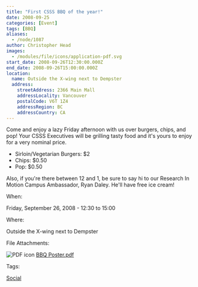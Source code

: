 ```yaml
---
title: "First CSSS BBQ of the year!"
date: 2008-09-25
categories: [Event]
tags: [BBQ]
aliases:
  - /node/1087
author: Christopher Head
images:
  - /modules/file/icons/application-pdf.svg
start_date: 2008-09-26T12:30:00.000Z
end_date: 2008-09-26T15:00:00.000Z
location:
  name: Outside the X-wing next to Dempster
  address:
    streetAddress: 2366 Main Mall
    addressLocality: Vancouver
    postalCode: V6T 1Z4
    addressRegion: BC
    addressCountry: CA
---
```


Come and enjoy a lazy Friday afternoon with us over burgers, chips, and pop! Your CSSS Executives will be grilling tasty food and it's yours to enjoy for a very nominal price.

- Sirloin/Vegetarian Burgers: $2
- Chips: $0.50
- Pop: $0.50

Also, if you're there between 12 and 1, be sure to say hi to our Research In Motion Campus Ambassador, Ryan Daley. He'll have free ice cream!

When: 

Friday, September 26, 2008 - 12:30 to 15:00

Where: 

Outside the X-wing next to Dempster

File Attachments: 

 ![PDF icon](/modules/file/icons/application-pdf.svg "application/pdf") [BBQ Poster.pdf](https://ubccsss.org/files/BBQ%20Poster.pdf)

Tags: 

[Social](/social)
